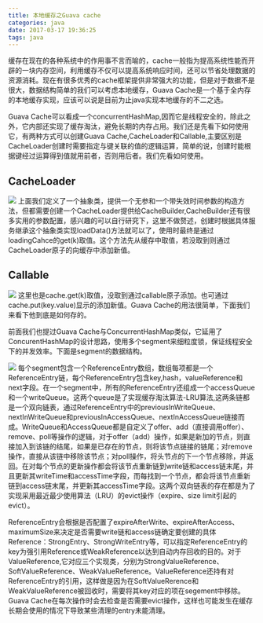 ```yaml
---
title: 本地缓存之Guava cache
categories: java
date: 2017-03-17 19:36:25
tags: java
---
```

缓存在现在的各种系统中的作用事不言而喻的，cache一般指为提高系统性能而开辟的一块内存空间，利用缓存不仅可以提高系统响应时间，还可以节省处理数据的资源消耗。现在有很多优秀的cache框架提供非常强大的功能，但是对于数据不是很大，数据结构简单的我们可以考虑本地缓存，Guava Cache是一个基于全内存的本地缓存实现，应该可以说是目前为止java实现本地缓存的不二之选。

Guava Cache可以看成一个concurrentHashMap,因而它是线程安全的，除此之外，它内部还实现了缓存淘汰，避免长期的内存占用。我们还是先看下如何使用它，有两种方式可以创建Guava Cache,CacheLoader和Callable,主要区别是CacheLoader创建时需要指定与键关联的值的逻辑运算，简单的说，创建时能根据键经过运算得到值就用前者，否则用后者。我们先看如何使用。

## CacheLoader

![](http://clouder123.oss-cn-beijing.aliyuncs.com/a.png)
上面我们定义了一个抽象类，提供一个无参和一个带失效时间参数的构造方法，但都需要创建一个CacheLoader提供给CacheBuilder,CacheBuilder还有很多实用的参数配置，感兴趣的可以自行研究下，这里不做赘述，创建时根据具体服务继承这个抽象类实现loadData()方法就可以了，使用时最终是通过loadingCahce的get(k)取值。这个方法先从缓存中取值，若没取到则通过CacheLoader原子的向缓存中添加新值。

## Callable

![](http://clouder123.oss-cn-beijing.aliyuncs.com/b.png)
这里也是cache.get(k)取值，没取到通过callable原子添加。也可通过cache.put(key.value)显示的添加新值。Guava Cache的用法很简单，下面我们来看下他到底是如何存的。

前面我们也提过Guava Cache与ConcurrentHashMap类似，它延用了ConcurentHashMap的设计思路，使用多个segment来细粒度锁，保证线程安全下的并发效率。下面是segment的数据结构。

![](http://clouder123.oss-cn-beijing.aliyuncs.com/c.png)
每个segment包含一个ReferenceEntry数组，数组每项都是一个ReferenceEntry链，每个ReferenceEntry包含key,hash，valueReference和next字段。在一个segment中，所有的ReferenceEntry还组成一个accessQueue和一个writeQueue。这两个queue是了实现缓存淘汰算法-LRU算法,这两条链都是一个双向链表，通过ReferenceEntry中的previousInWriteQueue、nextInWriteQueue和previousInAccessQueue、nextInAccessQueue链接而成。WriteQueue和AccessQueue都是自定义了offer、add（直接调用offer）、remove、poll等操作的逻辑，对于offer（add）操作，如果是新加的节点，则直接加入到该链的结尾，如果是已存在的节点，则将该节点链接的链尾；对remove操作，直接从该链中移除该节点；对poll操作，将头节点的下一个节点移除，并返回。在对每个节点的更新操作都会将该节点重新链到write链和access链末尾，并且更新其writeTime和accessTime字段，而每找到一个节点，都会将该节点重新链到access链末尾，并更新其accessTime字段。这两个双向链表的存在都是为了实现采用最近最少使用算法（LRU）的evict操作（expire、size limit引起的evict）。

ReferenceEntry会根据是否配置了expireAfterWrite、expireAfterAccess、maximumSize来决定是否需要write链和access链确定要创建的具体Reference：StrongEntry、StrongWriteEntry等，可以指定ReferenceEntry的key为强引用Reference或WeakReference以达到自动内存回收的目的。对于ValueReference,它对应三个实现类，分别为StrongValueReference、SoftValueReference、WeakValueReference。ValueReference还持有对ReferenceEntry的引用，这样做是因为在SoftValueRerence和WeakValueReference被回收时，需要将其key对应的项在segement中移除。Guava Cache在每次操作时会去检查是否需要evict操作，这样也可能发生在缓存长期会使用的情况下导致某些清理的entry未能清理。
